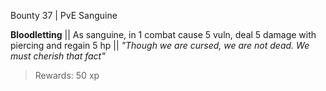 Bounty 37 | PvE Sanguine

**Bloodletting**
|| As sanguine, in 1 combat cause 5 vuln, deal 5 damage with piercing and regain 5 hp ||
*"Though we are cursed, we are not dead. We must cherish that fact"*
> Rewards: 50 xp